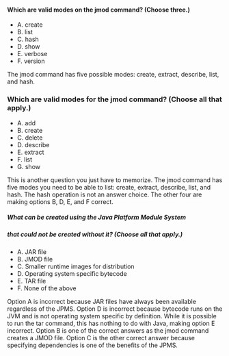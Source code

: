 #### Which are valid modes on the jmod command? (Choose three.)
*  A. create
*  B. list
*  C. hash
*  D. show
*  E. verbose
*  F. version

The jmod command has five possible modes: create, extract, describe, list, and hash.

### Which are valid modes for the jmod command? (Choose all that apply.)
*  A. add
*  B. create
*  C. delete
*  D. describe
*  E. extract
*  F. list
*  G. show

This is another question you just have to memorize.
The jmod command has five modes you need to be able to list: create, extract, describe, list, and hash.
The hash operation is not an answer choice. The other four are making options B, D, E, and F correct.

##### What can be created using the Java Platform Module System
##### that could not be created without it? (Choose all that apply.)
*  A. JAR file
*  B. JMOD file
*  C. Smaller runtime images for distribution
*  D. Operating system specific bytecode
*  E. TAR file
*  F. None of the above

Option A is incorrect because JAR files have always been available regardless of the JPMS.
Option D is incorrect because bytecode runs on the JVM and is not operating system specific by definition.
While it is possible to run the tar command, this has nothing to do with Java, making option E incorrect.
Option B is one of the correct answers as the jmod command creates a JMOD file.
Option C is the other correct answer because specifying dependencies is one of the benefits of the JPMS.